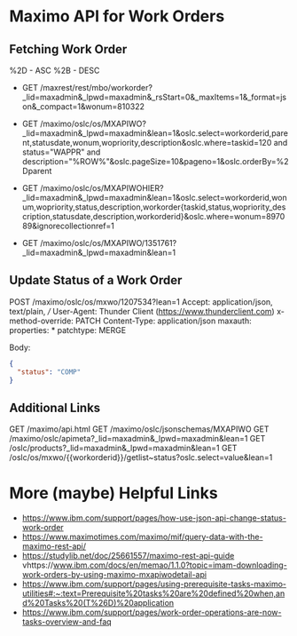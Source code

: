 # Maximo API for Work Orders


## Fetching Work Order
%2D - ASC
%2B - DESC

* GET /maxrest/rest/mbo/workorder?_lid=maxadmin&_lpwd=maxadmin&_rsStart=0&_maxItems=1&_format=json&_compact=1&wonum=810322

* GET /maximo/oslc/os/MXAPIWO?_lid=maxadmin&_lpwd=maxadmin&lean=1&oslc.select=workorderid,parent,statusdate,wonum,wopriority,description&oslc.where=taskid=120 and status="WAPPR" and description="%ROW%"&oslc.pageSize=10&pageno=1&oslc.orderBy=%2Dparent

* GET /maximo/oslc/os/MXAPIWOHIER?_lid=maxadmin&_lpwd=maxadmin&lean=1&oslc.select=workorderid,wonum,wopriority,status,description,workorder{taskid,status,wopriority_description,statusdate,description,workorderid}&oslc.where=wonum=897089&ignorecollectionref=1

* GET /maximo/oslc/os/MXAPIWO/1351761?_lid=maxadmin&_lpwd=maxadmin&lean=1



## Update Status of a Work Order
POST /maximo/oslc/os/mxwo/1207534?lean=1
Accept: application/json, text/plain, */*
User-Agent: Thunder Client (https://www.thunderclient.com)
x-method-override: PATCH
Content-Type: application/json
maxauth: <JWT TOKEN>
properties: *
patchtype: MERGE

Body:
```json
{
  "status": "COMP"
}
```

## Additional Links
GET /maximo/api.html
GET /maximo/oslc/jsonschemas/MXAPIWO
GET /maximo/oslc/apimeta?_lid=maxadmin&_lpwd=maxadmin&lean=1
GET /oslc/products?_lid=maxadmin&_lpwd=maxadmin&lean=1
GET /oslc/os/mxwo/{{workorderid}}/getlist~status?oslc.select=value&lean=1

# More (maybe) Helpful Links
* https://www.ibm.com/support/pages/how-use-json-api-change-status-work-order
* https://www.maximotimes.com/maximo/mif/query-data-with-the-maximo-rest-api/
* https://studylib.net/doc/25661557/maximo-rest-api-guide
vhttps://www.ibm.com/docs/en/memao/1.1.0?topic=imam-downloading-work-orders-by-using-maximo-mxapiwodetail-api
* https://www.ibm.com/support/pages/using-prerequisite-tasks-maximo-utilities#:~:text=Prerequisite%20tasks%20are%20defined%20when,and%20Tasks%20(T%26D)%20application
* https://www.ibm.com/support/pages/work-order-operations-are-now-tasks-overview-and-faq